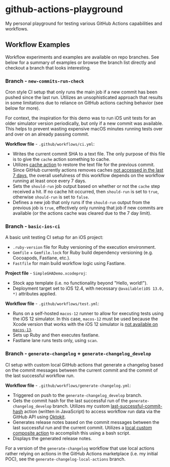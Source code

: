 # github-actions-playground

My personal playground for testing various GitHub Actions capabilities and workflows.

## Workflow Examples

Workflow experiments and examples are available on repo branches. See below for a summary of examples or browse the branch list directly and checkout a branch that looks interesting.

### Branch - `new-commits-run-check`

Cron style CI setup that only runs the main job if a new commit has been pushed since the last run. Utilizes an unsophisticated approach that results in some limitations due to reliance on GitHub actions caching behavior (see below for more).

For context, the inspiration for this demo was to run iOS unit tests for an older simulator version periodically, but only if a new commit was available. This helps to prevent wasting expensive macOS minutes running tests over and over on an already passing commit.

**Workflow file** - `.github/workflows/ci.yml`:

* Writes the current commit SHA to a text file. The only purpose of this file is to give the `cache` action something to cache.
* Utilizes [cache action](https://github.com/actions/cache) to restore the text file for the previous commit. Since GitHub currently actions removes caches [not accessed in the last 7 days](https://docs.github.com/en/actions/using-workflows/caching-dependencies-to-speed-up-workflows#usage-limits-and-eviction-policy), the overall usefulness of this workflow depends on the workflow running at least once every 7 days.
* Sets the `should-run` job output based on whether or not the `cache` step received a hit. If no cache hit occurred, then `should-run` is set to `true`, otherwise `should-run` is set to `false`.
* Defines a new job that only runs if the `should-run` output from the previous job is `true`, effectively only running that job if new commits are available (or the actions cache was cleared due to the 7 day limit).

### Branch - `basic-ios-ci`

A basic unit testing CI setup for an iOS project:

* `.ruby-version` file for Ruby versioning of the execution environment.
* `Gemfile` + `Gemfile.lock` for Ruby build dependency versioning (e.g. Cocoapods, Fastlane, etc.).
* `Fastfile` for main build workflow logic using Fastlane.

**Project file** - `SimpleGHADemo.xcodeproj`:

* Stock app template (i.e. no functionality beyond "Hello, world!").
* Deployment target set to iOS 12.4, with necessary `@available(iOS 13.0, *)` attributes applied.

**Workflow file** - `.github/workflows/test.yml`:

* Runs on a self-hosted `macos-12` runner to allow for executing tests using the iOS 12 simulator. In this case, `macos-12` must be used because the Xcode version that works with the iOS 12 simulator is [not available on `macos-13`](https://stackoverflow.com/q/75142619/4343618).
* Sets up Ruby and then executes fastlane.
* Fastlane lane runs tests only, using `scan`.

### Branch - `generate-changelog` + `generate-changelog_develop`

CI setup with custom local GitHub actions that generate a changelog based on the commit messages between the current commit and the commit of the last successful workflow run.

**Workflow file** - `.github/workflows/generate-changelog.yml`:

* Triggered on push to the `generate-changelog_develop` branch.
* Gets the commit hash for the last successful run of the `generate-changelog_develop` branch. Utilizes my custom [last-successful-commit-hash](https://github.com/tylermilner/last-successful-commit-hash-action) action (written in JavaScript) to access workflow run data via the GitHub API using [Oktokit](https://www.npmjs.com/package/@actions/github).
* Generates release notes based on the commit messages between the last successful run and the current commit. Utilizes a [local custom composite action](.github/actions/generate-release-notes-action/README.md) to accomplish this using a bash script.
* Displays the generated release notes.

For a version of the `generate-changelog` workflow that use local actions rather relying on actions in the GitHub Actions marketplace (i.e. my initial POC), see the `generate-changelog-local-actions` branch.
